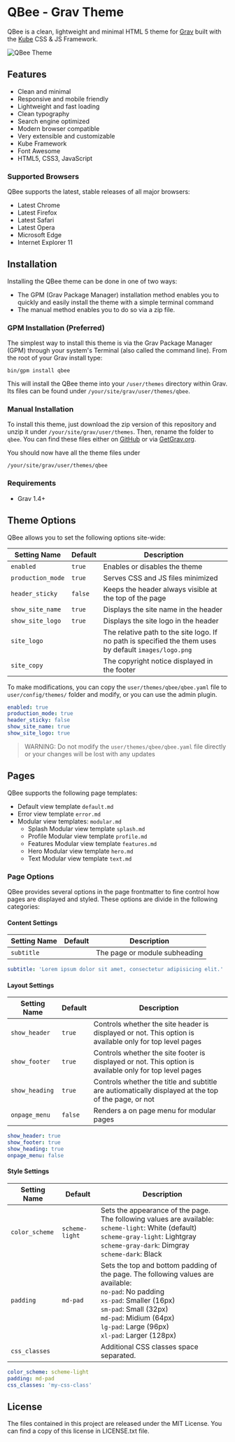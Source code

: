 # QBee - Grav Theme

QBee is a clean, lightweight and minimal HTML 5 theme for [Grav](https://getgrav.org) built with the [Kube](https://imperavi.com/kube/) CSS &amp; JS Framework.

![QBee Theme](https://raw.githubusercontent.com/jorgetite/grav-theme-qbee/master/screenshot.png "QBee Screenshot")

## Features
* Clean and minimal
* Responsive and mobile friendly
* Lightweight and fast loading
* Clean typography
* Search engine optimized
* Modern browser compatible
* Very extensible and customizable
* Kube Framework
* Font Awesome
* HTML5, CSS3, JavaScript

### Supported Browsers
QBee supports the latest, stable releases of all major browsers:

- Latest Chrome
- Latest Firefox
- Latest Safari
- Latest Opera
- Microsoft Edge
- Internet Explorer 11

## Installation

Installing the QBee theme can be done in one of two ways:

- The GPM (Grav Package Manager) installation method enables you to quickly and easily install the theme with a simple terminal command
- The manual method enables you to do so via a zip file.

### GPM Installation (Preferred)

The simplest way to install this theme is via the Grav Package Manager (GPM) through your system's Terminal (also called the command line). From the root of your Grav install type:

```Shell
bin/gpm install qbee
```

This will install the QBee theme into your `/user/themes` directory within Grav. Its files can be found under `/your/site/grav/user/themes/qbee`.

### Manual Installation

To install this theme, just download the zip version of this repository and unzip it under `/your/site/grav/user/themes`. Then, rename the folder to `qbee`. You can find these files either on [GitHub](https://github.com/jorgetite/QBee) or via [GetGrav.org](http://getgrav.org/downloads/themes).

You should now have all the theme files under

```Shell
/your/site/grav/user/themes/qbee
```

### Requirements

* Grav 1.4+

## Theme Options

QBee allows you to set the following options site-wide:

| Setting Name     | Default  | Description 
|------------------|----------|----------------------
| `enabled`        | `true`   | Enables or disables the theme
| `production_mode`| `true`   | Serves CSS and JS files minimized
| `header_sticky`  | `false`  | Keeps the header always visible at the top of the page
| `show_site_name` | `true`   | Displays the site name in the header
| `show_site_logo` | `true`   | Displays the site logo in the header
| `site_logo`      |          | The relative path to the site logo. If no path is specified the them uses by default `images/logo.png`
| `site_copy`      |          | The copyright notice displayed in the footer

To make modifications, you can copy the `user/themes/qbee/qbee.yaml` file to `user/config/themes/` folder and modify, or you can use the admin plugin.

```yaml
enabled: true
production_mode: true
header_sticky: false
show_site_name: true
show_site_logo: true
```

> WARNING: Do not modify the `user/themes/qbee/qbee.yaml` file directly or your changes will be lost with any updates

## Pages

QBee supports the following page templates:

* Default view template `default.md`
* Error view template `error.md`
* Modular view templates: `modular.md`
    + Splash Modular view template `splash.md`
    + Profile Modular view template `profile.md`
    + Features Modular view template `features.md`
    + Hero Modular view template `hero.md`
    + Text Modular view template `text.md`

### Page Options

QBee provides several options in the page frontmatter to fine control how pages are displayed and styled. These options are divide in the following  categories:

#### Content Settings

| Setting Name     | Default  | Description 
|------------------|----------|----------------------
| `subtitle`       |          | The page or module subheading

```yaml
subtitle: 'Lorem ipsum dolor sit amet, consectetur adipisicing elit.'
```

#### Layout Settings

| Setting Name     | Default  | Description 
|------------------|----------|----------------------
| `show_header`    | `true`   | Controls whether the site header is displayed or not. This option is available only for top level pages
| `show_footer`    | `true`   | Controls whether the site footer is displayed or not. This option is available only for top level pages
| `show_heading`   | `true`   | Controls whether the title and subtitle are autiomatically displayed at the top of the page, or not
| `onpage_menu`    | `false`  | Renders a on page menu for modular pages

```yaml
show_header: true
show_footer: true
show_heading: true
onpage_menu: false
```

#### Style Settings

| Setting Name     | Default       | Description 
|------------------|---------------|----------------------
| `color_scheme`   | `scheme-light`| Sets the appearance of the page. The following values are available:<br />`scheme-light`: White (default)<br />`scheme-gray-light`: Lightgray<br />`scheme-gray-dark`: Dimgray<br />`scheme-dark`: Black
| `padding`        | `md-pad` | Sets the top and bottom padding of the page. The following values are available:<br /> `no-pad`: No padding<br />`xs-pad`: Smaller (16px)<br />`sm-pad`: Small (32px)<br />`md-pad`: Midium (64px)<br />`lg-pad`: Large (96px)<br />`xl-pad`: Larger (128px)
| `css_classes`    |          | Additional CSS classes space separated.

```yaml
color_scheme: scheme-light
padding: md-pad
css_classes: 'my-css-class'
```

## License
The files contained in this project are released under the MIT License. You can
find a copy of this license in LICENSE.txt file.
